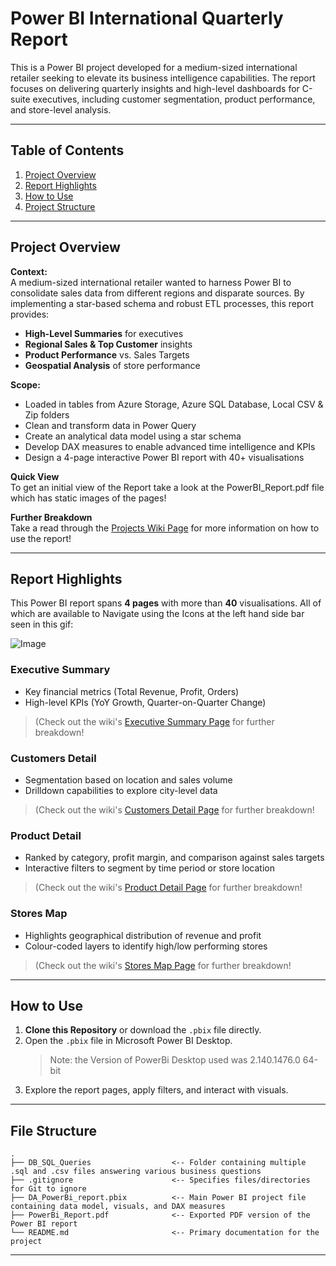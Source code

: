 # Power BI International Quarterly Report

This is a Power BI project developed for a medium-sized international retailer seeking to elevate its business intelligence capabilities. The report focuses on delivering quarterly insights and high-level dashboards for C-suite executives, including customer segmentation, product performance, and store-level analysis.

---

## Table of Contents

1. [Project Overview](#project-overview)  
2. [Report Highlights](#report-highlights)  
3. [How to Use](#how-to-use)  
4. [Project Structure](#file-structure)  

---

## Project Overview

**Context:**  
A medium-sized international retailer wanted to harness Power BI to consolidate sales data from different regions and disparate sources. By implementing a star-based schema and robust ETL processes, this report provides:

- **High-Level Summaries** for executives  
- **Regional Sales & Top Customer** insights  
- **Product Performance** vs. Sales Targets  
- **Geospatial Analysis** of store performance

**Scope:**  
- Loaded in tables from Azure Storage, Azure SQL Database, Local CSV & Zip folders 
- Clean and transform data in Power Query  
- Create an analytical data model using a star schema  
- Develop DAX measures to enable advanced time intelligence and KPIs  
- Design a 4-page interactive Power BI report with 40+ visualisations

**Quick View**  
To get an initial view of the Report take a look at the PowerBI_Report.pdf file which has static images of the pages!

**Further Breakdown**  
Take a read through the [Projects Wiki Page](https://github.com/JaredGill/PowerBi_International_Retail_Quartely_Report/wiki) for more information on how to use the report!

---

## Report Highlights

This Power BI report spans **4 pages** with more than **40** visualisations. All of which are available to Navigate using the Icons at the left hand side bar seen in this gif:

![Image](https://github.com/user-attachments/assets/7c104568-b0ee-4aec-9b64-18081cad8845)

### Executive Summary 
- Key financial metrics (Total Revenue, Profit, Orders)  
- High-level KPIs (YoY Growth, Quarter-on-Quarter Change)
> (Check out the wiki's [Executive Summary Page](https://github.com/JaredGill/PowerBi_International_Retail_Quartely_Report/wiki/Executive-Summary-Page)  for further breakdown!

### Customers Detail
- Segmentation based on location and sales volume  
- Drilldown capabilities to explore city-level data
> (Check out the wiki's [Customers Detail Page](https://github.com/JaredGill/PowerBi_International_Retail_Quartely_Report/wiki/Customer-Detail-Page)  for further breakdown!

### Product Detail
- Ranked by category, profit margin, and comparison against sales targets  
- Interactive filters to segment by time period or store location
> (Check out the wiki's [Product Detail Page](https://github.com/JaredGill/PowerBi_International_Retail_Quartely_Report/wiki/Product-Detail-Page)  for further breakdown!

### Stores Map 
- Highlights geographical distribution of revenue and profit  
- Colour-coded layers to identify high/low performing stores
> (Check out the wiki's [Stores Map Page](https://github.com/JaredGill/PowerBi_International_Retail_Quartely_Report/wiki/Stores-Map-Page)  for further breakdown!

---

## How to Use

1. **Clone this Repository** or download the `.pbix` file directly.
2. Open the `.pbix` file in Microsoft Power BI Desktop.  
   > Note: the Version of PowerBi Desktop used was 2.140.1476.0 64-bit
3. Explore the report pages, apply filters, and interact with visuals.

---

## File Structure
```plaintext
.
├── DB_SQL_Queries                  <-- Folder containing multiple .sql and .csv files answering various business questions
├── .gitignore                      <-- Specifies files/directories for Git to ignore
├── DA_PowerBi_report.pbix          <-- Main Power BI project file containing data model, visuals, and DAX measures
├── PowerBi_Report.pdf              <-- Exported PDF version of the Power BI report
└── README.md                       <-- Primary documentation for the project
```

---





